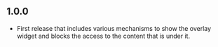 ## 1.0.0

* First release that includes various mechanisms to show the overlay widget and blocks the access to the content that is under it.
